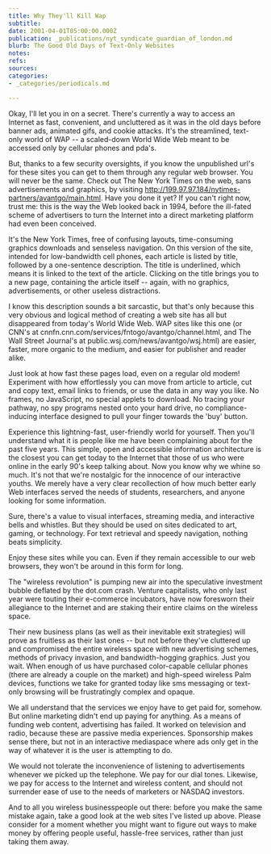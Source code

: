 ```yaml
---
title: Why They'll Kill Wap
subtitle: 
date: 2001-04-01T05:00:00.000Z
publication: _publications/nyt_syndicate_guardian_of_london.md
blurb: The Good Old Days of Text-Only Websites
notes: 
refs: 
sources: 
categories:
- _categories/periodicals.md

---
```

Okay, I'll let you in on a secret. There's currently a way to access an Internet as fast, convenient, and uncluttered as it was in the old days before banner ads, animated gifs, and cookie attacks. It's the streamlined, text-only world of WAP -- a scaled-down World Wide Web meant to be accessed only by cellular phones and pda's.

But, thanks to a few security oversights, if you know the unpublished url's for these sites you can get to them through any regular web browser. You will never be the same. Check out The New York Times on the web, sans advertisements and graphics, by visiting http://199.97.97.184/nytimes-partners/avantgo/main.html. Have you done it yet? If you can't right now, trust me: this is the way the Web looked back in 1994, before the ill-fated scheme of advertisers to turn the Internet into a direct marketing platform had even been conceived.

It's the New York Times, free of confusing layouts, time-consuming graphics downloads and senseless navigation. On this version of the site, intended for low-bandwidth cell phones, each article is listed by title, followed by a one-sentence description. The title is underlined, which means it is linked to the text of the article. Clicking on the title brings you to a new page, containing the article itself -- again, with no graphics, advertisements, or other useless distractions.

I know this description sounds a bit sarcastic, but that's only because this very obvious and logical method of creating a web site has all but disappeared from today's World Wide Web. WAP sites like this one (or CNN's at cnnfn.cnn.com/services/fntogo/avantgo/channel.html, and The Wall Street Journal's at public.wsj.com/news/avantgo/wsj.html) are easier, faster, more organic to the medium, and easier for publisher and reader alike.

Just look at how fast these pages load, even on a regular old modem! Experiment with how effortlessly you can move from article to article, cut and copy text, email links to friends, or use the data in any way you like. No frames, no JavaScript, no special applets to download. No tracing your pathway, no spy programs nested onto your hard drive, no compliance-inducing interface designed to pull your finger towards the 'buy' button.

Experience this lightning-fast, user-friendly world for yourself. Then you'll understand what it is people like me have been complaining about for the past five years. This simple, open and accessible information architecture is the closest you can get today to the Internet that those of us who were online in the early 90's keep talking about. Now you know why we whine so much. It's not that we're nostalgic for the innocence of our interactive youths. We merely have a very clear recollection of how much better early Web interfaces served the needs of students, researchers, and anyone looking for some information.

Sure, there's a value to visual interfaces, streaming media, and interactive bells and whistles. But they should be used on sites dedicated to art, gaming, or technology. For text retrieval and speedy navigation, nothing beats simplicity.

Enjoy these sites while you can. Even if they remain accessible to our web browsers, they won't be around in this form for long.

The "wireless revolution" is pumping new air into the speculative investment bubble deflated by the dot.com crash. Venture capitalists, who only last year were touting their e-commerce incubators, have now foresworn their allegiance to the Internet and are staking their entire claims on the wireless space.

Their new business plans (as well as their inevitable exit strategies) will prove as fruitless as their last ones -- but not before they've cluttered up and compromised the entire wireless space with new advertising schemes, methods of privacy invasion, and bandwidth-hogging graphics. Just you wait. When enough of us have purchased color-capable cellular phones (there are already a couple on the market) and high-speed wireless Palm devices, functions we take for granted today like sms messaging or text-only browsing will be frustratingly complex and opaque.

We all understand that the services we enjoy have to get paid for, somehow. But online marketing didn't end up paying for anything. As a means of funding web content, advertising has failed. It worked on television and radio, because these are passive media experiences. Sponsorship makes sense there, but not in an interactive mediaspace where ads only get in the way of whatever it is the user is attempting to do.

We would not tolerate the inconvenience of listening to advertisements whenever we picked up the telephone. We pay for our dial tones. Likewise, we pay for access to the Internet and wireless content, and should not surrender ease of use to the needs of marketers or NASDAQ investors.

And to all you wireless businesspeople out there: before you make the same mistake again, take a good look at the web sites I've listed up above. Please consider for a moment whether you might want to figure out ways to make money by offering people useful, hassle-free services, rather than just taking them away.